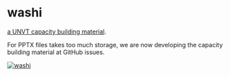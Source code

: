 # washi
[a UNVT capacity building material](https://github.com/unvt/washi/issues/1).

For PPTX files takes too much storage, we are now developing the capacity building material at GitHub issues.

[![washi](https://unvt.github.io/washi/washi.png)](https://github.com/unvt/washi/issues/1)

